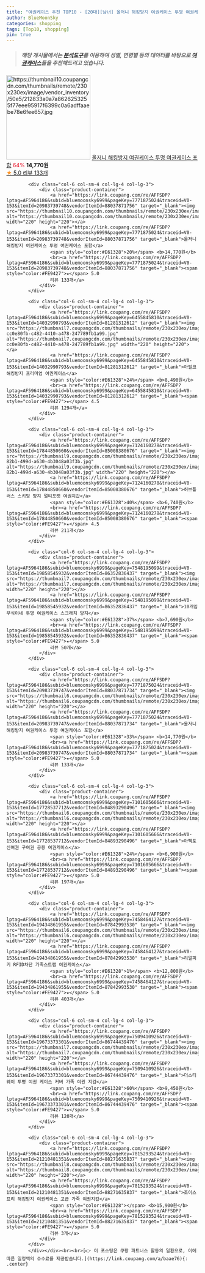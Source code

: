 ```yaml
---
title: "여권케이스 추천 TOP10 - [20대][남녀] 올저니 해킹방지 여권케이스 투명 여권케이스 포함"
author: BlueMoonSky
categories: shopping
tags: [Top10, shopping]
pin: true
---
```


> ##### 해당 게시물에서는 [**분석도구**](https://itemscout.io/)를 이용하여 **성별**, **연령별** 등의 데이터를 바탕으로 [**여권케이스**](https://link.coupang.com/a/baae76)들을 추천해드리고 있습니다.
<div class="container"><div class="row">
            <div class="col-6 col-sm-4 col-lg-4 col-lg-3">
                <div class="product-container">
                    <a href="https://link.coupang.com/re/AFFSDP?lptag=AF5964186&subid=bluemoonsky6999&pageKey=7771875024&traceid=V0-153&itemId=20983739748&vendorItemId=88037871756" target="_blank"><img src="https://thumbnail10.coupangcdn.com/thumbnails/remote/230x230ex/image/vendor_inventory/50e5/212833a0a7a8626253255f77eee95917f6399c0a6adffaaebe78e6fee657.jpg" alt="https://thumbnail10.coupangcdn.com/thumbnails/remote/230x230ex/image/vendor_inventory/50e5/212833a0a7a8626253255f77eee95917f6399c0a6adffaaebe78e6fee657.jpg" width="220" height="220"></a>
                    <a href="https://link.coupang.com/re/AFFSDP?lptag=AF5964186&subid=bluemoonsky6999&pageKey=7771875024&traceid=V0-153&itemId=20983739748&vendorItemId=88037871756" target="_blank">올저니 해킹방지 여권케이스 투명 여권케이스 포함</a>
                    <span style="color:#E61328">64%</span> <b>14,770원</b>
                    <br><a href="https://link.coupang.com/re/AFFSDP?lptag=AF5964186&subid=bluemoonsky6999&pageKey=7771875024&traceid=V0-153&itemId=20983739748&vendorItemId=88037871756" target="_blank"><span style="color:#FE9427">★</span> 5.0
                    리뷰 133개</a>
                </div>
            </div>
            
            <div class="col-6 col-sm-4 col-lg-4 col-lg-3">
                <div class="product-container">
                    <a href="https://link.coupang.com/re/AFFSDP?lptag=AF5964186&subid=bluemoonsky6999&pageKey=7771875024&traceid=V0-153&itemId=20983739748&vendorItemId=88037871756" target="_blank"><img src="https://thumbnail10.coupangcdn.com/thumbnails/remote/230x230ex/image/vendor_inventory/50e5/212833a0a7a8626253255f77eee95917f6399c0a6adffaaebe78e6fee657.jpg" alt="https://thumbnail10.coupangcdn.com/thumbnails/remote/230x230ex/image/vendor_inventory/50e5/212833a0a7a8626253255f77eee95917f6399c0a6adffaaebe78e6fee657.jpg" width="220" height="220"></a>
                    <a href="https://link.coupang.com/re/AFFSDP?lptag=AF5964186&subid=bluemoonsky6999&pageKey=7771875024&traceid=V0-153&itemId=20983739748&vendorItemId=88037871756" target="_blank">올저니 해킹방지 여권케이스 투명 여권케이스 포함</a>
                    <span style="color:#E61328">20%</span> <b>14,770원</b>
                    <br><a href="https://link.coupang.com/re/AFFSDP?lptag=AF5964186&subid=bluemoonsky6999&pageKey=7771875024&traceid=V0-153&itemId=20983739748&vendorItemId=88037871756" target="_blank"><span style="color:#FE9427">★</span> 5.0
                    리뷰 133개</a>
                </div>
            </div>
            
            <div class="col-6 col-sm-4 col-lg-4 col-lg-3">
                <div class="product-container">
                    <a href="https://link.coupang.com/re/AFFSDP?lptag=AF5964186&subid=bluemoonsky6999&pageKey=6455845810&traceid=V0-153&itemId=14032990793&vendorItemId=81281312612" target="_blank"><img src="https://thumbnail7.coupangcdn.com/thumbnails/remote/230x230ex/image/retail/images/566661350129711-cc0e80fb-c482-4410-a478-247789fb1a99.jpg" alt="https://thumbnail7.coupangcdn.com/thumbnails/remote/230x230ex/image/retail/images/566661350129711-cc0e80fb-c482-4410-a478-247789fb1a99.jpg" width="220" height="220"></a>
                    <a href="https://link.coupang.com/re/AFFSDP?lptag=AF5964186&subid=bluemoonsky6999&pageKey=6455845810&traceid=V0-153&itemId=14032990793&vendorItemId=81281312612" target="_blank">아필코 해킹방지 프리미엄 여권케이스</a>
                    <span style="color:#E61328">24%</span> <b>8,490원</b>
                    <br><a href="https://link.coupang.com/re/AFFSDP?lptag=AF5964186&subid=bluemoonsky6999&pageKey=6455845810&traceid=V0-153&itemId=14032990793&vendorItemId=81281312612" target="_blank"><span style="color:#FE9427">★</span> 4.5
                    리뷰 1294개</a>
                </div>
            </div>
            
            <div class="col-6 col-sm-4 col-lg-4 col-lg-3">
                <div class="product-container">
                    <a href="https://link.coupang.com/re/AFFSDP?lptag=AF5964186&subid=bluemoonsky6999&pageKey=7124160278&traceid=V0-153&itemId=17844850660&vendorItemId=85008380676" target="_blank"><img src="https://thumbnail9.coupangcdn.com/thumbnails/remote/230x230ex/image/retail/images/2023/02/09/14/4/11c06fe9-82b1-499d-a630-4b3048a03f3b.jpg" alt="https://thumbnail9.coupangcdn.com/thumbnails/remote/230x230ex/image/retail/images/2023/02/09/14/4/11c06fe9-82b1-499d-a630-4b3048a03f3b.jpg" width="220" height="220"></a>
                    <a href="https://link.coupang.com/re/AFFSDP?lptag=AF5964186&subid=bluemoonsky6999&pageKey=7124160278&traceid=V0-153&itemId=17844850660&vendorItemId=85008380676" target="_blank">허브플러스 스키밍 방지 멀티포켓 여권지갑</a>
                    <span style="color:#E61328">40%</span> <b>6,740원</b>
                    <br><a href="https://link.coupang.com/re/AFFSDP?lptag=AF5964186&subid=bluemoonsky6999&pageKey=7124160278&traceid=V0-153&itemId=17844850660&vendorItemId=85008380676" target="_blank"><span style="color:#FE9427">★</span> 4.5
                    리뷰 211개</a>
                </div>
            </div>
            
            <div class="col-6 col-sm-4 col-lg-4 col-lg-3">
                <div class="product-container">
                    <a href="https://link.coupang.com/re/AFFSDP?lptag=AF5964186&subid=bluemoonsky6999&pageKey=7548195099&traceid=V0-153&itemId=19858545932&vendorItemId=86352836437" target="_blank"><img src="https://thumbnail7.coupangcdn.com/thumbnails/remote/230x230ex/image/vendor_inventory/c1f8/48c7326259eebf6b709eb041867490e5c33c934e1b67c2304e6ecdbd8003.jpg" alt="https://thumbnail7.coupangcdn.com/thumbnails/remote/230x230ex/image/vendor_inventory/c1f8/48c7326259eebf6b709eb041867490e5c33c934e1b67c2304e6ecdbd8003.jpg" width="220" height="220"></a>
                    <a href="https://link.coupang.com/re/AFFSDP?lptag=AF5964186&subid=bluemoonsky6999&pageKey=7548195099&traceid=V0-153&itemId=19858545932&vendorItemId=86352836437" target="_blank">10개입 무식이네 투명 여권케이스 스크래치 방지</a>
                    <span style="color:#E61328">37%</span> <b>7,690원</b>
                    <br><a href="https://link.coupang.com/re/AFFSDP?lptag=AF5964186&subid=bluemoonsky6999&pageKey=7548195099&traceid=V0-153&itemId=19858545932&vendorItemId=86352836437" target="_blank"><span style="color:#FE9427">★</span> 5.0
                    리뷰 50개</a>
                </div>
            </div>
            
            <div class="col-6 col-sm-4 col-lg-4 col-lg-3">
                <div class="product-container">
                    <a href="https://link.coupang.com/re/AFFSDP?lptag=AF5964186&subid=bluemoonsky6999&pageKey=7771875024&traceid=V0-153&itemId=20983739747&vendorItemId=88037871734" target="_blank"><img src="https://thumbnail6.coupangcdn.com/thumbnails/remote/230x230ex/image/vendor_inventory/78c9/11b9a010d73d66227a4e894f8aa57ae76bc67d0970fe54ece400100c7e3b.jpg" alt="https://thumbnail6.coupangcdn.com/thumbnails/remote/230x230ex/image/vendor_inventory/78c9/11b9a010d73d66227a4e894f8aa57ae76bc67d0970fe54ece400100c7e3b.jpg" width="220" height="220"></a>
                    <a href="https://link.coupang.com/re/AFFSDP?lptag=AF5964186&subid=bluemoonsky6999&pageKey=7771875024&traceid=V0-153&itemId=20983739747&vendorItemId=88037871734" target="_blank">올저니 해킹방지 여권케이스 투명 여권케이스 포함</a>
                    <span style="color:#E61328">33%</span> <b>14,770원</b>
                    <br><a href="https://link.coupang.com/re/AFFSDP?lptag=AF5964186&subid=bluemoonsky6999&pageKey=7771875024&traceid=V0-153&itemId=20983739747&vendorItemId=88037871734" target="_blank"><span style="color:#FE9427">★</span> 5.0
                    리뷰 133개</a>
                </div>
            </div>
            
            <div class="col-6 col-sm-4 col-lg-4 col-lg-3">
                <div class="product-container">
                    <a href="https://link.coupang.com/re/AFFSDP?lptag=AF5964186&subid=bluemoonsky6999&pageKey=7101605666&traceid=V0-153&itemId=17728537712&vendorItemId=84893290496" target="_blank"><img src="https://thumbnail6.coupangcdn.com/thumbnails/remote/230x230ex/image/vendor_inventory/0720/f61064eb4afa061a284207a270e7a4af2ed6e00e1612dbd1c5f4c119b18d.jpg" alt="https://thumbnail6.coupangcdn.com/thumbnails/remote/230x230ex/image/vendor_inventory/0720/f61064eb4afa061a284207a270e7a4af2ed6e00e1612dbd1c5f4c119b18d.jpg" width="220" height="220"></a>
                    <a href="https://link.coupang.com/re/AFFSDP?lptag=AF5964186&subid=bluemoonsky6999&pageKey=7101605666&traceid=V0-153&itemId=17728537712&vendorItemId=84893290496" target="_blank">아펙토 신여권 구여권 공용 여권케이스</a>
                    <span style="color:#E61328">24%</span> <b>6,900원</b>
                    <br><a href="https://link.coupang.com/re/AFFSDP?lptag=AF5964186&subid=bluemoonsky6999&pageKey=7101605666&traceid=V0-153&itemId=17728537712&vendorItemId=84893290496" target="_blank"><span style="color:#FE9427">★</span> 5.0
                    리뷰 197개</a>
                </div>
            </div>
            
            <div class="col-6 col-sm-4 col-lg-4 col-lg-3">
                <div class="product-container">
                    <a href="https://link.coupang.com/re/AFFSDP?lptag=AF5964186&subid=bluemoonsky6999&pageKey=7458464127&traceid=V0-153&itemId=19434861955&vendorItemId=87842993530" target="_blank"><img src="https://thumbnail6.coupangcdn.com/thumbnails/remote/230x230ex/image/vendor_inventory/1134/84df856d90c89348bb275da964646356b27c8dd94492dbfa18482a64f2d7.jpg" alt="https://thumbnail6.coupangcdn.com/thumbnails/remote/230x230ex/image/vendor_inventory/1134/84df856d90c89348bb275da964646356b27c8dd94492dbfa18482a64f2d7.jpg" width="220" height="220"></a>
                    <a href="https://link.coupang.com/re/AFFSDP?lptag=AF5964186&subid=bluemoonsky6999&pageKey=7458464127&traceid=V0-153&itemId=19434861955&vendorItemId=87842993530" target="_blank">리얼피키 RFID차단 가죽스트랩 여권케이스</a>
                    <span style="color:#E61328">1%</span> <b>12,800원</b>
                    <br><a href="https://link.coupang.com/re/AFFSDP?lptag=AF5964186&subid=bluemoonsky6999&pageKey=7458464127&traceid=V0-153&itemId=19434861955&vendorItemId=87842993530" target="_blank"><span style="color:#FE9427">★</span> 5.0
                    리뷰 403개</a>
                </div>
            </div>
            
            <div class="col-6 col-sm-4 col-lg-4 col-lg-3">
                <div class="product-container">
                    <a href="https://link.coupang.com/re/AFFSDP?lptag=AF5964186&subid=bluemoonsky6999&pageKey=7509410926&traceid=V0-153&itemId=19673373301&vendorItemId=86744439476" target="_blank"><img src="https://thumbnail7.coupangcdn.com/thumbnails/remote/230x230ex/image/vendor_inventory/5f32/9167ef04209afa436bffafe04b3b4650059a6d64aade5c65c11ce30941ff.jpg" alt="https://thumbnail7.coupangcdn.com/thumbnails/remote/230x230ex/image/vendor_inventory/5f32/9167ef04209afa436bffafe04b3b4650059a6d64aade5c65c11ce30941ff.jpg" width="220" height="220"></a>
                    <a href="https://link.coupang.com/re/AFFSDP?lptag=AF5964186&subid=bluemoonsky6999&pageKey=7509410926&traceid=V0-153&itemId=19673373301&vendorItemId=86744439476" target="_blank">더스티웨이 투명 여권 케이스 커버 가족 여권 지갑</a>
                    <span style="color:#E61328">60%</span> <b>9,450원</b>
                    <br><a href="https://link.coupang.com/re/AFFSDP?lptag=AF5964186&subid=bluemoonsky6999&pageKey=7509410926&traceid=V0-153&itemId=19673373301&vendorItemId=86744439476" target="_blank"><span style="color:#FE9427">★</span> 5.0
                    리뷰 120개</a>
                </div>
            </div>
            
            <div class="col-6 col-sm-4 col-lg-4 col-lg-3">
                <div class="product-container">
                    <a href="https://link.coupang.com/re/AFFSDP?lptag=AF5964186&subid=bluemoonsky6999&pageKey=7815293524&traceid=V0-153&itemId=21210481351&vendorItemId=88271635837" target="_blank"><img src="https://thumbnail8.coupangcdn.com/thumbnails/remote/230x230ex/image/vendor_inventory/4400/12a9b00679b253c1f6823d3fb73880e1692fc52effeb85e9358e7bad909c.jpg" alt="https://thumbnail8.coupangcdn.com/thumbnails/remote/230x230ex/image/vendor_inventory/4400/12a9b00679b253c1f6823d3fb73880e1692fc52effeb85e9358e7bad909c.jpg" width="220" height="220"></a>
                    <a href="https://link.coupang.com/re/AFFSDP?lptag=AF5964186&subid=bluemoonsky6999&pageKey=7815293524&traceid=V0-153&itemId=21210481351&vendorItemId=88271635837" target="_blank">조이스프리 해킹방지 여권케이스 고급 가죽 여권지갑</a>
                    <span style="color:#E61328"></span> <b>15,900원</b>
                    <br><a href="https://link.coupang.com/re/AFFSDP?lptag=AF5964186&subid=bluemoonsky6999&pageKey=7815293524&traceid=V0-153&itemId=21210481351&vendorItemId=88271635837" target="_blank"><span style="color:#FE9427">★</span> 5.0
                    리뷰 3개</a>
                </div>
            </div>
            </div></div><br><br>[👉 이 포스팅은 쿠팡 파트너스 활동의 일환으로, 이에 따른 일정액의 수수료를 제공받습니다.](https://link.coupang.com/a/baae76){: .center}